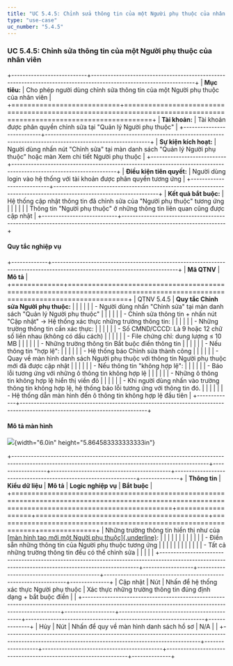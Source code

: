 ```yaml
---
title: "UC 5.4.5: Chỉnh sửa thông tin của một Người phụ thuộc của nhân viên"
type: "use-case"
uc_number: "5.4.5"
---
```


### UC 5.4.5: Chỉnh sửa thông tin của một Người phụ thuộc của nhân viên

+---------------------------+-------------------------------------------------------------------------------------------------------------------+
| **Mục tiêu:**             | Cho phép người dùng chỉnh sửa thông tin của một Người phụ thuộc của nhân viên                                     |
+===========================+===================================================================================================================+
| **Tài khoản:**            | Tài khoản được phân quyền chỉnh sửa tại "Quản lý Người phụ thuộc"                                                 |
+---------------------------+-------------------------------------------------------------------------------------------------------------------+
| **Sự kiện kích hoạt:**    | Người dùng nhấn nút "Chỉnh sửa" tại màn danh sách "Quản lý Người phụ thuộc" hoặc màn Xem chi tiết Người phụ thuộc |
+---------------------------+-------------------------------------------------------------------------------------------------------------------+
| **Điều kiện tiên quyết:** | Người dùng login vào hệ thống với tài khoản được phân quyền tương ứng                                             |
+---------------------------+-------------------------------------------------------------------------------------------------------------------+
| **Kết quả bắt buộc:**     | Hệ thống cập nhật thông tin đã chỉnh sửa của "Người phụ thuộc" tương ứng                                          |
|                           |                                                                                                                   |
|                           | Thông tin "Người phụ thuộc" ở những thông tin liên quan cũng được cập nhật                                        |
+---------------------------+-------------------------------------------------------------------------------------------------------------------+

#### Quy tắc nghiệp vụ

+-------------+---------------------------------------------------------------------------------------------------------------------------+
| **Mã QTNV** | **Mô tả**                                                                                                                 |
+=============+===========================================================================================================================+
| QTNV 5.4.5  | **Quy tắc Chỉnh sửa Người phụ thuộc:**                                                                                    |
|             |                                                                                                                           |
|             | -   Người dùng nhấn "Chỉnh sửa" tại màn danh sách "Quản lý Người phụ thuộc"                                               |
|             |                                                                                                                           |
|             |     -   Chỉnh sửa thông tin + nhấn nút "Cập nhật" -\> Hệ thống xác thực những trường thông tin:                           |
|             |                                                                                                                           |
|             |         -   Những trường thông tin cần xác thực:                                                                          |
|             |                                                                                                                           |
|             |             -   Số CMND/CCCD: Là 9 hoặc 12 chữ số liền nhau (không có dấu cách)                                           |
|             |                                                                                                                           |
|             |             -   File chứng chỉ: dung lượng ≤ 10 MB                                                                        |
|             |                                                                                                                           |
|             |             -   Những trường thông tin Bắt buộc điền thông tin                                                            |
|             |                                                                                                                           |
|             |         -   Nếu thông tin "hợp lệ":                                                                                       |
|             |                                                                                                                           |
|             |             -   Hệ thống báo Chỉnh sửa thành công                                                                         |
|             |                                                                                                                           |
|             |             -   Quay về màn hình danh sách Người phụ thuộc với thông tin Người phụ thuộc mới đã được cập nhật             |
|             |                                                                                                                           |
|             |         -   Nếu thông tin "không hợp lệ":                                                                                 |
|             |                                                                                                                           |
|             |             -   Báo lỗi tương ứng với những ô thông tin không hợp lệ                                                      |
|             |                                                                                                                           |
|             |                 -   Những ô thông tin không hợp lệ hiển thị viền đỏ                                                       |
|             |                                                                                                                           |
|             |                 -   Khi người dùng nhấn vào trường thông tin không hợp lệ, hệ thống báo lỗi tương ứng với thông tin đó.   |
|             |                                                                                                                           |
|             |             -   Hệ thống dẫn màn hình đến ô thông tin không hợp lệ đầu tiên                                               |
+-------------+---------------------------------------------------------------------------------------------------------------------------+

#### Mô tả màn hình

![](media/image120.png){width="6.0in" height="5.864583333333333in"}

+----------------------------------------------------------------------------------------------------------------------------------------------------+------------------+-------------------------------------------+----------------------------------------------------------------+--------------+
| **Thông tin**                                                                                                                                      | **Kiểu dữ liệu** | **Mô tả**                                 | **Logic nghiệp vụ**                                            | **Bắt buộc** |
+====================================================================================================================================================+==================+===========================================+================================================================+==============+
| Những trường thông tin hiển thị như của [[màn hình tạo mới một Người phụ thuộc]{.underline}](#uc-5.4.3-tạo-mới-một-người-phụ-thuộc-của-nhân-viên): |                  |                                           |                                                                |              |
|                                                                                                                                                    |                  |                                           |                                                                |              |
| \- Điền sẵn những thông tin của Người phụ thuộc tương ứng                                                                                          |                  |                                           |                                                                |              |
|                                                                                                                                                    |                  |                                           |                                                                |              |
| \- Tất cả những trường thông tin đều có thể chỉnh sửa                                                                                              |                  |                                           |                                                                |              |
+----------------------------------------------------------------------------------------------------------------------------------------------------+------------------+-------------------------------------------+----------------------------------------------------------------+--------------+
| Cập nhật                                                                                                                                           | Nút              | Nhấn để hệ thống xác thực Người phụ thuộc | Xác thực những trường thông tin đúng định dạng + bắt buộc điền |              |
+----------------------------------------------------------------------------------------------------------------------------------------------------+------------------+-------------------------------------------+----------------------------------------------------------------+--------------+
| Hủy                                                                                                                                                | Nút              | Nhấn để quy về màn hình danh sách hồ sơ   | N/A                                                            |              |
+----------------------------------------------------------------------------------------------------------------------------------------------------+------------------+-------------------------------------------+----------------------------------------------------------------+--------------+
